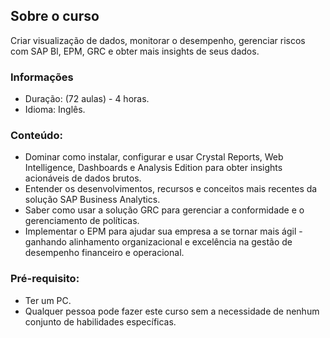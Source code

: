 ## Sobre o curso

Criar visualização de dados, monitorar o desempenho, gerenciar riscos com SAP Bl, EPM, GRC e obter mais insights de seus dados.

### Informações
  
* Duração: (72 aulas) - 4 horas.
* Idioma: Inglês.


### Conteúdo:
* Dominar como instalar, configurar e usar Crystal Reports, Web Intelligence, Dashboards e Analysis Edition para obter insights acionáveis de dados brutos.
* Entender os desenvolvimentos, recursos e conceitos mais recentes da solução SAP Business Analytics.
* Saber como usar a solução GRC para gerenciar a conformidade e o gerenciamento de políticas.
* Implementar o EPM para ajudar sua empresa a se tornar mais ágil - ganhando alinhamento organizacional e excelência na gestão de desempenho financeiro e operacional.


### Pré-requisito:
* Ter um PC.
* Qualquer pessoa pode fazer este curso sem a necessidade de nenhum conjunto de habilidades específicas.
